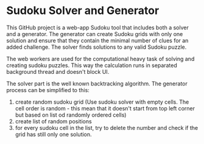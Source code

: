 # Sudoku Solver and Generator

This GitHub project is a web-app Sudoku tool that includes both a solver and a generator. The generator can create Sudoku grids with only one solution and ensure that they contain the minimal number of clues for an added challenge. The solver finds solutions to any valid Sudoku puzzle.

The web workers are used for the computational heavy task of solving and creating sudoku puzzles. This way the calculation runs in separated background thread and doesn't block UI.

The solver part is the well known backtracking algorithm. The generator process can be simplified to this:

1. create random sudoku grid (Use sudoku solver with empty cells. The cell order is random - this mean that it doesn't start from top left corner but based on list od randomly ordered cells)
2. create list of random positions
3. for every sudoku cell in the list, try to delete the number and check if the grid has still only one solution.
